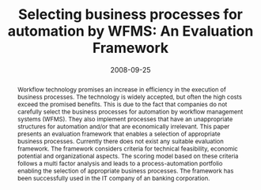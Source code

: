 ---
abstract: Workflow technology promises an increase in efficiency in the execution
  of business processes. The technology is widely accepted, but often the high costs
  exceed the promised benefits. This is due to the fact that companies do not carefully
  select the business processes for automation by workflow management systems (WFMS).
  They also implement processes that have an unappropriate structures for automation
  and/or that are economically irrelevant.  This paper presents an evaluation framework
  that enables a selection of appropriate business processes. Currently there does
  not exist any suitable evaluation framework. The framework considers criteria for
  technical feasibility, economic potential and organizational aspects. The scoring
  model based on these criteria follows a multi factor analysis and leads to a process-automation
  portfolio enabling the selection of appropriate business processes. The framework
  has been successfully used in the IT company of an banking corporation.
authors:
- Horst Gruber
- Christian Huemer
date: '2008-09-25'
featured: false
links:
- name: Publik
  url: https://publik.tuwien.ac.at/showentry.php?ID=171555&lang=2
publication_types:
- '1'
publishDate: '2008-09-25'
title: 'Selecting business processes for automation by WFMS: An Evaluation Framework'
url_pdf: ''
---